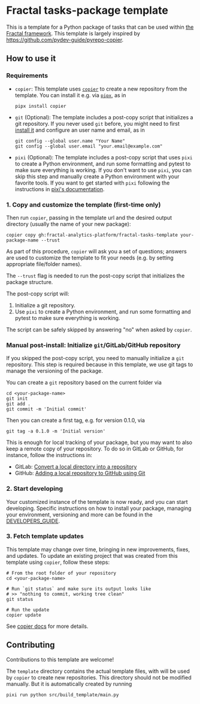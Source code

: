 # Fractal tasks-package template

This is a template for a Python package of tasks that can be used within [the
Fractal framework](https://fractal-analytics-platform.github.io/). This
template is largely inspired by https://github.com/pydev-guide/pyrepo-copier.

## How to use it

### Requirements
* `copier`: This template uses [`copier`](https://copier.readthedocs.io) to create a new
   repository from the template. You can install it e.g. via [`pipx`](https://pypa.github.io/pipx), as in
   ```console
   pipx install copier
   ```
* `git` (Optional): The template includes a post-copy script that initializes a git repository.
   If you never used `git` before, you might need to first [install it](https://git-scm.com/book/en/v2/Getting-Started-Installing-Git)
   and configure an user name and email, as in
   ```console
   git config --global user.name "Your Name"
   git config --global user.email "your.email@example.com"
   ```
* `pixi` (Optional): The template includes a post-copy script that uses `pixi` to create a Python environment, and run
   some formatting and pytest to make sure everything is working. 
   If you don't want to use `pixi`, you can skip this step and manually create a Python environment with your favorite tools.
   If you want to get started with `pixi` following the instructions in [pixi's documentation](https://pixi.sh/latest/installation/).

### 1. Copy and customize the template (first-time only)

Then run `copier`, passing in the template url and the desired
output directory (usually the name of your new package):
```console
copier copy gh:fractal-analytics-platform/fractal-tasks-template your-package-name --trust
```

As part of this procedure, `copier` will ask you a set of questions; answers
are used to customize the template to fit your needs (e.g. by setting
appropriate file/folder names).

The `--trust` flag is needed to run the post-copy script that initializes
the package structure.

The post-copy script will:
1. Initialize a git repository.
2. Use `pixi` to create a Python environment, and run some formatting and pytest to make sure everything is working.

The script can be safely skipped by answering "no" when asked by `copier`.

### Manual post-install: Initialize `git`/GitLab/GitHub repository

If you skipped the post-copy script, you need to manually initialize a `git` repository.
This step is required because in this template, we use git tags to manage the versioning of the package.

You can create a `git` repository based on the current folder via
```console
cd <your-package-name>
git init
git add .
git commit -m 'Initial commit'
```
Then you can create a first tag, e.g. for version 0.1.0, via
```console
git tag -a 0.1.0 -m 'Initial version'
```

This is enough for local tracking of your package, but you may want to also keep a remote copy of your repository. To do so in GitLab or GitHub, for instance, follow the instructions in:
* GitLab: [Convert a local directory into a repository](https://docs.gitlab.com/ee/gitlab-basics/start-using-git.html#convert-a-local-directory-into-a-repository)
* GitHub: [Adding a local repository to GitHub using Git](https://docs.github.com/en/migrations/importing-source-code/using-the-command-line-to-import-source-code/adding-locally-hosted-code-to-github#adding-a-local-repository-to-github-using-git)

### 2. Start developing

Your customized instance of the template is now ready, and you can start
developing. Specific instructions on how to install your package, managing your environment, versioning and more can be found in the [DEVELOPERS_GUIDE](https://github.com/fractal-analytics-platform/fractal-tasks-template/blob/main/DEVELOPERS_GUIDE.md).

### 3. Fetch template updates

This template may change over time, bringing in new improvements, fixes, and
updates. To update an existing project that was created from this template
using `copier`, follow these steps:
```console
# From the root folder of your repository
cd <your-package-name>

# Run `git status` and make sure its output looks like
# >> "nothing to commit, working tree clean"
git status

# Run the update
copier update
```
See [copier docs](https://copier.readthedocs.io/en/stable/updating) for more
details.

## Contributing

Contributions to this template are welcome!

The `template` directory contains the actual template files, with will be used by `copier` to create new repositories. 
This directory should not be modified manually. But it is automatically created by running
```console
pixi run python src/build_template/main.py
```

